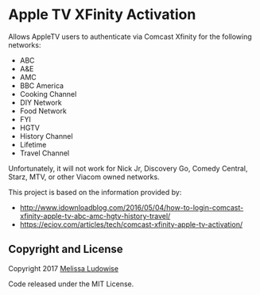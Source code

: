 Apple TV XFinity Activation
===========================

Allows AppleTV users to authenticate via Comcast Xfinity for the following networks:
* ABC
* A&E
* AMC
* BBC America
* Cooking Channel
* DIY Network
* Food Network
* FYI
* HGTV
* History Channel
* Lifetime
* Travel Channel

Unfortunately, it will not work for Nick Jr, Discovery Go, Comedy Central, Starz, MTV, or other Viacom owned networks.

This project is based on the information provided by:
- http://www.idownloadblog.com/2016/05/04/how-to-login-comcast-xfinity-apple-tv-abc-amc-hgtv-history-travel/
- https://eciov.com/articles/tech/comcast-xfinity-apple-tv-activation/

Copyright and License
---------------------

Copyright 2017 [Melissa Ludowise](https://github.com/mludowise)

Code released under the MIT License.
